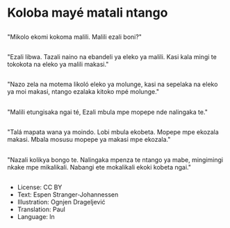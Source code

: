 # Koloba mayé matali ntango

##
"Mikolo ekomi kokoma malili. Malili ezali boni?"

##
"Ezali libwa. Tazali naino na ebandeli ya eleko ya malili. Kasi kala mingi te tokokota na eleko ya malili makasi."

##
"Nazo zela na motema likoló eleko ya molunge, kasi na sepelaka na eleko ya moi makasi, ntango ezalaka kitoko mpé molunge."

##
"Malili etungisaka ngai té, Ezali mbula mpe mopepe nde nalingaka te."

##
"Talá mapata wana ya moindo. Lobi mbula ekobeta. Mopepe mpe ekozala makasi. Mbala mosusu mopepe ya makasi mpe ekozala."

##
"Nazali kolikya bongo te. Nalingaka mpenza te ntango ya mabe, mingimingi nkake mpe mikalikali. Nabangi ete mokalikali ekoki kobeta ngai."

##
* License: CC BY
* Text: Espen Stranger-Johannessen
* Illustration: Ognjen Drageljević
* Translation: Paul
* Language: ln
